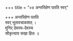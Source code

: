 +++
title = "०४ अन्तरिक्षेण पतति स्वर्"

+++
अन्तरिक्षेण पतति  
स्वर् भूतावचाकशत् ।  
मुनिर् देवस्य-देवस्य  
सौकृत्याय सखा हितः ॥